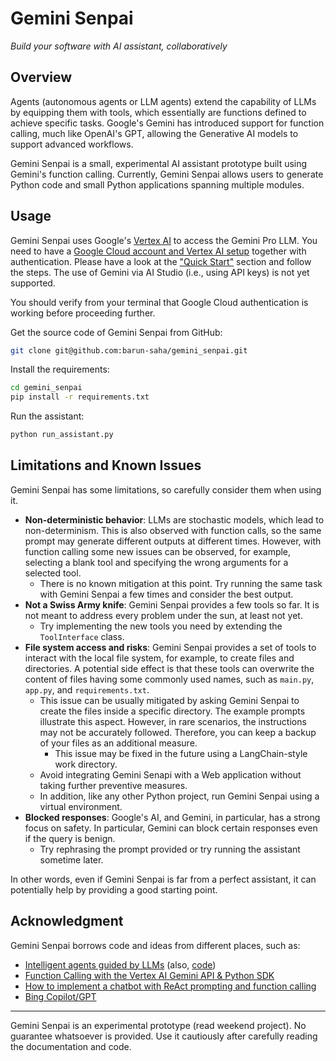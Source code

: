 # Gemini Senpai

*Build your software with AI assistant, collaboratively*



## Overview
Agents (autonomous agents or LLM agents) extend the capability of LLMs by equipping them with 
tools, which essentially are functions defined to achieve specific tasks. Google's Gemini has 
introduced support for function calling, much like OpenAI's GPT, allowing the Generative AI models 
to support advanced workflows.

Gemini Senpai is a small, experimental AI assistant prototype built using Gemini's function 
calling. Currently, Gemini Senpai allows users to generate Python code and small Python 
applications spanning multiple modules.



## Usage

Gemini Senpai uses Google's [Vertex AI](https://cloud.google.com/vertex-ai?hl=en) to access the Gemini Pro LLM. You need to have a 
[Google Cloud account and Vertex AI setup](https://cloud.google.com/vertex-ai/docs/start/cloud-environment) together with authentication. Please have a look 
at the ["Quick Start"](https://pypi.org/project/google-cloud-aiplatform/) section and follow the steps. The use of Gemini via AI Studio (i.e., 
using API keys) is not yet supported.

You should verify from your terminal that Google Cloud authentication is working before proceeding 
further.

Get the source code of Gemini Senpai from GitHub:

```bash
git clone git@github.com:barun-saha/gemini_senpai.git
```

Install the requirements:

```bash
cd gemini_senpai
pip install -r requirements.txt
```

Run the assistant:

```bash
python run_assistant.py
```


## Limitations and Known Issues

Gemini Senpai has some limitations, so carefully consider them when using it.

* **Non-deterministic behavior**: LLMs are stochastic models, which lead to non-determinism. This 
is also observed with function calls, so the same prompt may generate different outputs at 
different times. However, with function calling some new issues can be observed, for example, 
selecting a blank tool and specifying the wrong arguments for a selected tool.
  * There is no known mitigation at this point. Try running the same task with Gemini Senpai a few
  times and consider the best output.
* **Not a Swiss Army knife**:  Gemini Senpai provides a few tools so far. It is not meant to 
address every problem under the sun, at least not yet.
  * Try implementing the new tools you need by extending the `ToolInterface` class.
* **File system access and risks**: Gemini Senpai provides a set of tools to interact with 
the local file system, for example, to create files and directories. A potential side effect is 
that these tools can overwrite the content of files having some commonly used names, such as 
`main.py`, `app.py`, and `requirements.txt`.
  * This issue can be usually mitigated by asking Gemini Senpai to create the files inside a
  specific directory. The example prompts illustrate this aspect. However, in rare scenarios, the
  instructions may not be accurately followed. Therefore, you can keep a backup of your files as 
  an additional measure.
    * This issue may be fixed in the future using a LangChain-style work directory.
  * Avoid integrating Gemini Senapi with a Web application without taking further preventive 
  measures.
  * In addition, like any other Python project, run Gemini Senpai using a virtual environment. 
* **Blocked responses**: Google's AI, and Gemini, in particular, has a strong focus on safety. In
particular, Gemini can block certain responses even if the query is benign.
  * Try rephrasing the prompt provided or try running the assistant sometime later.

In other words, even if Gemini Senpai is far from a perfect assistant, it can potentially help 
by providing a good starting point.  



## Acknowledgment

Gemini Senpai borrows code and ideas from different places, such as:

- [Intelligent agents guided by LLMs](https://www.paepper.com/blog/posts/intelligent-agents-guided-by-llms/) (also, [code](https://github.com/mpaepper/llm_agents))
- [Function Calling with the Vertex AI Gemini API & Python SDK](https://github.com/GoogleCloudPlatform/generative-ai/blob/main/gemini/function-calling/intro_function_calling.ipynb)
- [How to implement a chatbot with ReAct prompting and function calling](https://medium.com/@joanboronatruiz/how-to-implement-a-chatbot-with-react-prompting-and-function-calling-6d9badb2fd3)
- [Bing Copilot/GPT](https://www.bing.com/chat)


-----

Gemini Senpai is an experimental prototype (read weekend project). No guarantee whatsoever is 
provided. Use it cautiously after carefully reading the documentation and code.